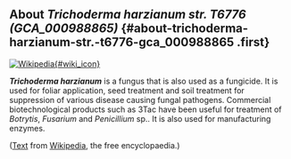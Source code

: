 About *Trichoderma harzianum str. T6776 (GCA\_000988865)* {#about-trichoderma-harzianum-str.-t6776-gca_000988865 .first}
---------------------------------------------------------

[![Wikipedia](/img/wikipedia_logo_v2_en.png){#wiki_icon}](http://en.wikipedia.org/wiki/Trichoderma_harzianum)

***Trichoderma harzianum*** is a fungus that is also used as a
fungicide. It is used for foliar application, seed treatment and soil
treatment for suppression of various disease causing fungal pathogens.
Commercial biotechnological products such as 3Tac have been useful for
treatment of *Botrytis*, *Fusarium* and *Penicillium* sp.. It is also
used for manufacturing enzymes.

([Text](http://en.wikipedia.org/wiki/Trichoderma_harzianum) from
[Wikipedia](http://en.wikipedia.org/), the free encyclopaedia.)
